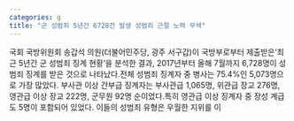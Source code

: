 ```yaml
---
categories: g
title: "군 성범죄 5년간 6728건 발생 성범죄 근절 노력 무색"
---
```

국회 국방위원회 송갑석 의원(더불어민주당, 광주 서구갑)이 국방부로부터 제출받은&lsquo;최근 5년간 군 성범죄 징계 현황&rsquo;을 분석한 결과, 2017년부터 올해 7월까지 6,728명이 성범죄 징계를 받은 것으로 나타났다.전체 성범죄 징계자 중 병사는 75.4%인 5,073명으로 가장 많았다. 부사관 이상 간부급 징계자는 부사관급 1,065명, 위관급 장교 276명, 영관급 이상 장교 222명, 군무원 92명 순이었다.특히 영관급 이상 징계자 중 장성 계급도 5명이 포함되어 있었다. 이들의 성범죄 유형은 우월한 지위를 이